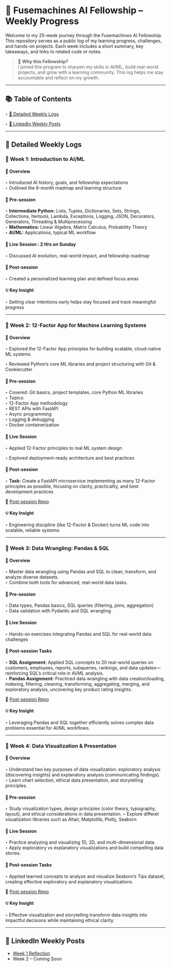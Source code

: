 # 🤖 Fusemachines AI Fellowship – Weekly Progress

Welcome to my 25-week journey through the Fusemachines AI Fellowship. This repository serves as a public log of my learning progress, challenges, and hands-on projects. Each week includes a short summary, key takeaways, and links to related code or notes.

> 🎯 **Why this Fellowship?**  
> I joined this program to sharpen my skills in AI/ML, build real-world projects, and grow with a learning community. This log helps me stay accountable and reflect on my growth.

---

## 📚 Table of Contents
<!-- [📈 Fellowship Progress](#-fellowship-progress) !-->
‣ [📘 Detailed Weekly Logs](#-detailed-weekly-logs)

‣ [📢 LinkedIn Weekly Posts](#-linkedin-weekly-posts)

---

<!--## 📈 Fellowship Progress

**Progress:** ![Progress](https://progress-bar.dev/4/?scale=25&title=completed&width=300&color=babaca)  

| Week | Module                    | Status         |
|------|---------------------------|----------------|
| 1    | Introduction to AI/ML     | ✅ Completed    |
| 2    | Supervised Learning Basics| ⏳ In Progress  |
| 3    | TBD                       | 🔜 Upcoming     |

!-->

## 📘 Detailed Weekly Logs

### 🔹 Week 1: Introduction to AI/ML

#### 📌 Overview
‣ Introduced AI history, goals, and fellowship expectations  
‣ Outlined the 6-month roadmap and learning structure

#### 🧰 Pre-session
‣ **Intermediate Python:** Lists, Tuples, Dictionaries, Sets, Strings, Collections, Itertools, Lambda, Exceptions, Logging, JSON, Decorators, Generators, Threading & Multiprocessing  
‣ **Mathematics:** Linear Algebra, Matrix Calculus, Probability Theory  
‣ **AI/ML:** Applications, typical ML workflow

<!--🔗 [Pre-session Repo](https://github.com/yourusername/week1-pre) !-->

#### 🧠 Live Session : 2 Hrs on Sunday
‣ Discussed AI evolution, real-world impact, and fellowship roadmap

#### 📝 Post-session
‣ Created a personalized learning plan and defined focus areas

#### 💡 Key Insight
‣ Setting clear intentions early helps stay focused and track meaningful progress

---

### 🔹 Week 2: 12-Factor App for Machine Learning Systems

#### 📌 Overview
‣ Explored the 12-Factor App principles for building scalable, cloud-native ML systems  

‣ Reviewed Python’s core ML libraries and project structuring with Git & Cookiecutter

#### 🧰 Pre-session
‣ Covered: Git basics, project templates, core Python ML libraries  
‣ Topics:  
  ‣ 12-Factor App methodology  
  ‣ REST APIs with FastAPI  
  ‣ Async programming  
  ‣ Logging & debugging  
  ‣ Docker containerization

<!--🔗 [Pre-session Repo](https://github.com/yourusername/week1-pre) !-->

#### 🧠 Live Session
‣ Applied 12-Factor principles to real ML system design  

‣ Explored deployment-ready architecture and best practices

#### 📝 Post-session
‣ **Task:** Create a FastAPI microservice implementing as many 12-Factor principles as possible, focusing on clarity, practicality, and best development practices

🔗 [Post-session Repo](https://github.com/KushalRegmi61/Explore-Cafe-API)

#### 💡 Key Insight
‣ Engineering discipline (like 12-Factor & Docker) turns ML code into scalable, reliable systems

---

### 🔹 Week 3: Data Wrangling: Pandas & SQL

#### 📌 Overview
‣ Master data wrangling using Pandas and SQL to clean, transform, and analyze diverse datasets.  
‣ Combine both tools for advanced, real-world data tasks.

#### 🧰 Pre-session
‣ Data types, Pandas basics, SQL queries (filtering, joins, aggregation)  
‣ Data validation with Pydantic and SQL wrangling

<!--🔗 [Pre-session Repo](https://github.com/yourusername/week1-pre) !-->

#### 🧠 Live Session
‣ Hands-on exercises integrating Pandas and SQL for real-world data challenges

#### 📝 Post-session Tasks  
‣ **SQL Assignment:** Applied SQL concepts to 20 real-world queries on customers, employees, reports, subqueries, rankings, and data updates—reinforcing SQL’s critical role in AI/ML analysis.  
‣ **Pandas Assignment:** Practiced data wrangling with data creation/loading, indexing, filtering, cleaning, transforming, aggregating, merging, and exploratory analysis, uncovering key product rating insights.

🔗 [Post-session Repo](https://github.com/KushalRegmi61/Data_Wrangling_with_SQL_and_Pandas/tree/master)

#### 💡 Key Insight  
‣ Leveraging Pandas and SQL together efficiently solves complex data problems essential for AI/ML workflows.

---

### 🔹 Week 4: Data Visualization & Presentation

#### 📌 Overview  
‣ Understand two key purposes of data visualization: exploratory analysis (discovering insights) and explanatory analysis (communicating findings).  
‣ Learn chart selection, ethical data presentation, and storytelling principles.  

#### 🧰 Pre-session  
‣ Study visualization types, design principles (color theory, typography, layout), and ethical considerations in data presentation.
‣ Explore differet visualization libraries such as Altair, Matplotlib, Plotly, Seaborn

<!--🔗 [Pre-session Repo](https://github.com/yourusername/week1-pre) !-->

#### 🧠 Live Session  
‣ Practice analyzing and visualizing 1D, 2D, and multi-dimensional data.  
‣ Apply exploratory vs explanatory visualizations and build compelling data stories.

#### 📝 Post-session Tasks  
‣ Applied learned concepts to analyze and visualize Seaborn’s Tips dataset, creating effective exploratory and explanatory visualizations.  

🔗 [Post-session Repo](https://github.com/KushalRegmi61/data_visualization/tree/master)

#### 💡 Key Insight  
‣ Effective visualization and storytelling transform data insights into impactful decisions while maintaining ethical clarity.

---
<!--
### 🔹 Week 5: Linear Models

#### 📌 Overview  
‣ Delved into linear models as a foundational tool in predictive modeling and statistical analysis  

‣ Covered core and extended linear modeling techniques, from simple regression to generalized linear models (GLMs)  

#### 🧰 Pre-session  
‣ Covered: Linear & polynomial regression, performance metrics (R², RMSE)  
‣ Topics:  
  ‣ MLE & least squares (simple/multiple regression), geometric intuition  
  ‣ Regularization: Lasso, Ridge, ElasticNet  
  ‣ Classification: Binary, Multiclass (OvO, OvR, Multinomial Logistic)  
  ‣ Softmax & cross-entropy loss  
  ‣ Parameter optimization via Gradient Descent  

🔗 [Pre-session Repo](https://github.com/yourusername/week5-pre)

#### 🧠 Live Session  
‣ Explored real-world applications of linear models with hands-on implementation  

‣ Interpreted model outputs, coefficients, and statistical significance  

‣ Compared regularized and non-regularized models to assess robustness

#### 📝 Post-session  
‣ **Task 1:** Trained a linear regression model to predict students' final grade (G3) and evaluated performance using regression metrics  

‣ **Task 2:** Applied logistic regression on the same dataset to classify student pass/fail outcomes  

‣ Key steps:  
  ‣ Feature selection via correlation analysis  
  ‣ Training with top vs. all features  
  ‣ Encoding categorical variables  
  ‣ Evaluated with accuracy, precision, recall, F1-score  
  ‣ Compared against baseline (dummy) classifiers  


🔗 [Post-session Repo](https://github.com/yourusername/week5-post)

#### 💡 Key Insight  
‣ Linear models remain powerful and interpretable tools—especially when extended with regularization and GLMs—to solve a wide range of practical problems across domains
!-->



## 📢 LinkedIn Weekly Posts

- [Week 1 Reflection](https://linkedin.com/in/your-week1-post)  
- Week 2 – Coming Soon
